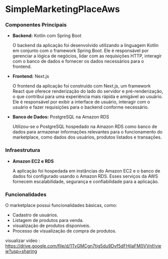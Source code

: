 # SimpleMarketingPlaceAws


### Componentes Principais

- **Backend:** Kotlin com Spring Boot

  O backend da aplicação foi desenvolvido utilizando a linguagem Kotlin em conjunto com o framework Spring Boot. Ele é responsável por gerenciar a lógica de negócios, lidar com as requisições HTTP, interagir com o banco de dados e fornecer os dados necessários para o frontend.

- **Frontend:** Next.js

  O frontend da aplicação foi construído com Next.js, um framework React que oferece renderização do lado do servidor e pré-renderização, o que contribui para uma experiência mais rápida e amigável ao usuário. Ele é responsável por exibir a interface de usuário, interagir com o usuário e fazer requisições para o backend conforme necessário.

- **Banco de Dados:** PostgreSQL na Amazon RDS

  Utilizou-se o PostgreSQL hospedado na Amazon RDS como banco de dados para armazenar informações relevantes para o funcionamento do marketplace, como dados dos usuários, produtos listados e transações.

### Infraestrutura

- **Amazon EC2 e RDS**

  A aplicação foi hospedada em instâncias do Amazon EC2 e o banco de dados foi configurado usando o Amazon RDS. Esses serviços da AWS fornecem escalabilidade, segurança e confiabilidade para a aplicação.

### Funcionalidades

O marketplace possui funcionalidades básicas, como:

- Cadastro de usuários.
- Listagem de produtos para venda.
- visualização de produtos disponíveis.
- Processo de visualização de compra de produtos.

visualizar video : https://drive.google.com/file/d/1TvGMCgn7tig5du9Dvf5dFHjIaFM0VVnf/view?usp=sharing
